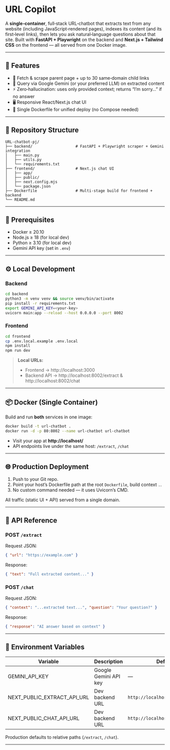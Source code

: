 # URL Copilot

A **single‑container**, full‑stack URL‑chatbot that extracts text from any website (including JavaScript‑rendered pages), indexes its content (and its first‑level links), then lets you ask natural‑language questions about that site. Built with **FastAPI + Playwright** on the backend and **Next.js + Tailwind CSS** on the frontend — all served from one Docker image.

---

## 🚀 Features

- 📄 Fetch & scrape parent page + up to 30 same‑domain child links  
- 🤖 Query via Google Gemini (or your preferred LLM) on extracted content  
- ⚡️ Zero‑hallucination: uses only provided context; returns “I’m sorry…” if no answer  
- 🖥️ Responsive React/Next.js chat UI  
- 🐳 Single Dockerfile for unified deploy (no Compose needed)  

---

## 📁 Repository Structure

```
URL-chatbot-pj/
├── backend/                   # FastAPI + Playwright scraper + Gemini integration
│   ├── main.py
│   ├── utils.py
│   └── requirements.txt
├── frontend/                  # Next.js chat UI
│   ├── app/
│   ├── public/
│   ├── next.config.mjs
│   └── package.json
├── Dockerfile                 # Multi‑stage build for frontend + backend
└── README.md
```

---

## 🔧 Prerequisites

- Docker ≥ 20.10  
- Node.js ≥ 18 (for local dev)  
- Python ≥ 3.10 (for local dev)  
- Gemini API key (set in `.env`)

---

## ⚙️ Local Development

### Backend

```bash
cd backend
python3 -m venv venv && source venv/bin/activate
pip install -r requirements.txt
export GEMINI_API_KEY=<your-key>
uvicorn main:app --reload --host 0.0.0.0 --port 8002
```

### Frontend

```bash
cd frontend
cp .env.local.example .env.local
npm install
npm run dev
```

> **Local URLs:**  
> - Frontend → http://localhost:3000  
> - Backend API → http://localhost:8002/extract & http://localhost:8002/chat  

---

## 📦 Docker (Single Container)

Build and run **both** services in one image:

```bash
docker build -t url-chatbot .
docker run -d -p 80:8002 --name url-chatbot url-chatbot
```

- Visit your app at **http://localhost/**  
- API endpoints live under the same host: `/extract`, `/chat`

---

## 🌐 Production Deployment

1. Push to your Git repo.  
2. Point your host’s Dockerfile path at the root `Dockerfile`, build context `.`.  
3. No custom command needed — it uses Uvicorn’s CMD.  

All traffic (static UI + API) served from a single domain.

---

## 🧪 API Reference

### POST `/extract`

Request JSON:
```json
{ "url": "https://example.com" }
```
Response:
```json
{ "text": "Full extracted content..." }
```

### POST `/chat`

Request JSON:
```json
{ "context": "...extracted text...", "question": "Your question?" }
```
Response:
```json
{ "response": "AI answer based on context" }
```

---

## 🎯 Environment Variables

| Variable | Description | Default |
|----------|-------------|---------|
| GEMINI_API_KEY | Google Gemini API key | — |
| NEXT_PUBLIC_EXTRACT_API_URL | Dev backend URL | `http://localhost:8002/extract` |
| NEXT_PUBLIC_CHAT_API_URL | Dev backend URL | `http://localhost:8002/chat` |

Production defaults to relative paths (`/extract`, `/chat`).

---
